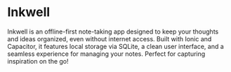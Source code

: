 # Inkwell
Inkwell is an offline-first note-taking app designed to keep your thoughts and ideas organized, even without internet access. Built with Ionic and Capacitor, it features local storage via SQLite, a clean user interface, and a seamless experience for managing your notes. Perfect for capturing inspiration on the go!
